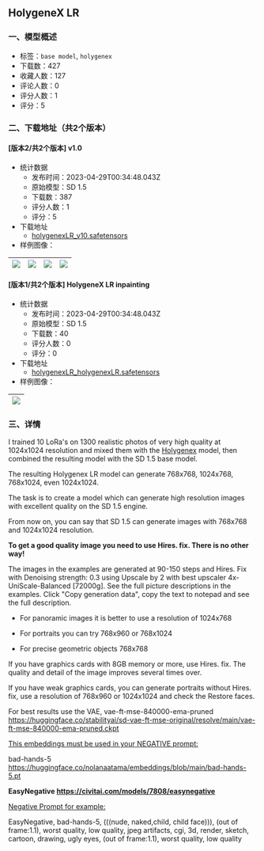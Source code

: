## HolygeneX LR
### 一、模型概述

- 标签：`base model`, `holygenex`
- 下载数：427
- 收藏人数：127
- 评论人数：0
- 评分人数：1
- 评分：5

### 二、下载地址（共2个版本）

#### [版本2/共2个版本] v1.0

- 统计数据
  - 发布时间：2023-04-29T00:34:48.043Z
  - 原始模型：SD 1.5
  - 下载数：387
  - 评分人数：1
  - 评分：5
- 下载地址
  - [holygenexLR_v10.safetensors](https://civitai.com/api/download/models/57586)
- 样例图像：

| <img src="https://image.civitai.com/xG1nkqKTMzGDvpLrqFT7WA/dda9ac7a-b288-4465-878d-5091d1f85fbf/width=450/696538.jpeg" /> | <img src="https://image.civitai.com/xG1nkqKTMzGDvpLrqFT7WA/2834c8f3-ac64-4e8f-a1a8-ccc0ad8d7f9d/width=450/696417.jpeg" /> | <img src="https://image.civitai.com/xG1nkqKTMzGDvpLrqFT7WA/6368d667-3ec5-4c5d-9795-3dd17919eebf/width=450/696420.jpeg" /> | <img src="https://image.civitai.com/xG1nkqKTMzGDvpLrqFT7WA/48d1695f-3e47-4359-85e4-eae89278c8ac/width=450/696421.jpeg" /> |
| ---- | ---- | ---- | ---- |

#### [版本1/共2个版本] HolygeneX LR inpainting

- 统计数据
  - 发布时间：2023-04-29T00:34:48.043Z
  - 原始模型：SD 1.5
  - 下载数：40
  - 评分人数：0
  - 评分：0
- 下载地址
  - [holygenexLR_holygenexLR.safetensors](https://civitai.com/api/download/models/57747)
- 样例图像：

| <img src="https://image.civitai.com/xG1nkqKTMzGDvpLrqFT7WA/e2b693b2-fa45-4fe5-baf8-48da574f2200/width=450/627518.jpeg" /> |
| ---- |


### 三、详情
<p>I trained 10 LoRa's on 1300 realistic photos of very high quality at 1024x1024 resolution and mixed them with the <a target="_blank" rel="ugc" href="https://civitai.com/models/24345/holygenex">Holygenex</a> model, then combined the resulting model with the SD 1.5 base model.</p><p>The resulting Holygenex LR model can generate 768x768, 1024x768, 768x1024, even 1024x1024.</p><p>The task is to create a model which can generate high resolution images with excellent quality on the SD 1.5 engine.</p><p>From now on, you can say that SD 1.5 can generate images with 768x768 and 1024x1024 resolution.</p><p><strong>To get a good quality image you need to use Hires. fix. There is no other way!</strong></p><p>The images in the examples are generated at 90-150 steps and Hires. Fix with Denoising strength: 0.3 using Upscale by 2 with best upscaler 4x-UniScale-Balanced [72000g]. See the full picture descriptions in the examples. Click "Copy generation data", copy the text to notepad and see the full description.</p><p></p><ul><li><p>For panoramic images it is better to use a resolution of 1024x768</p></li><li><p>For portraits you can try 768x960 or 768x1024</p></li><li><p>For precise geometric objects 768x768</p></li></ul><p></p><p>If you have graphics cards with 8GB memory or more, use Hires. fix. The quality and detail of the image improves several times over.</p><p>If you have weak graphics cards, you can generate portraits without Hires. fix, use a resolution of 768x960 or 1024x1024 and check the Restore faces.</p><p></p><p>For best results use the VAE, vae-ft-mse-840000-ema-pruned <a target="_blank" rel="ugc" href="https://huggingface.co/stabilityai/sd-vae-ft-mse-original/resolve/main/vae-ft-mse-840000-ema-pruned.ckpt">https://huggingface.co/stabilityai/sd-vae-ft-mse-original/resolve/main/vae-ft-mse-840000-ema-pruned.ckpt</a></p><p></p><p><u>This embeddings must be used in your NEGATIVE prompt:</u></p><p>bad-hands-5 <a target="_blank" rel="ugc" href="https://huggingface.co/nolanaatama/embeddings/blob/main/bad-hands-5.pt">https://huggingface.co/nolanaatama/embeddings/blob/main/bad-hands-5.pt</a></p><p><strong>EasyNegative </strong><a target="_blank" rel="ugc" href="https://civitai.com/models/7808/easynegative"><strong>https://civitai.com/models/7808/easynegative</strong></a></p><p></p><p><u>Negative Prompt for example:</u></p><p>EasyNegative, bad-hands-5, (((nude, naked,child, child face))), (out of frame:1.1), worst quality, low quality, jpeg artifacts, cgi, 3d, render, sketch, cartoon, drawing, ugly eyes, (out of frame:1.1), worst quality, low quality</p><p></p>
